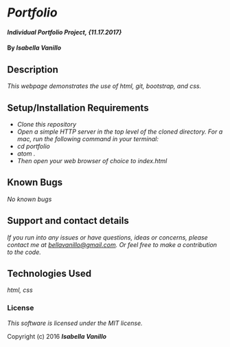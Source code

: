 # _Portfolio_

#### _Individual Portfolio Project, {11.17.2017}_

#### By _**Isabella Vanillo**_

## Description

_This webpage demonstrates the use of html, git, bootstrap, and css._

## Setup/Installation Requirements

* _Clone this repository_
* _Open a simple HTTP server in the top level of the cloned directory. For a mac, run the following command in your terminal:_
* _cd portfolio_
* _atom ._
* _Then open your web browser of choice to index.html_

## Known Bugs

_No known bugs_

## Support and contact details

_If you run into any issues or have questions, ideas or concerns, please contact me at bellavanillo@gmail.com. Or feel free to make a contribution to the code._

## Technologies Used

_html, css_

### License

*This software is licensed under the MIT license.*

Copyright (c) 2016 **_Isabella Vanillo_**
